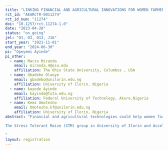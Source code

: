 ```yaml
---
title: "LINKING FINANCIAL AND AGRICULTURAL INNOVATIONS FOR WOMEN FARMERS’ RESILIENCE IN NIGERIA"
rct_id: "AEARCTR-0011274"
rct_id_num: "11274"
doi: "10.1257/rct.11274-1.0"
date: "2023-04-20"
status: "on_going"
jel: "O1, O3, O13, J16"
start_year: "2021-11-01"
end_year: "2024-06-30"
pi: "Opeyemi Ayinde"
pi_other:
  - name: Mario Miranda
    email: miranda.4@osu.edu
    affiliation: The Ohio State University, Columbus , USA
  - name: Gbadebo Olaoye
    email: gbadebo@unilorin.edu.ng
    affiliation: University of Ilorin, Nigeria
  - name: kayode Ayinde
    email: kayinde@futa.edu.ng
    affiliation: Federal University of Technology, Akure,Nigeria
  - name: Kemi Omotesho
    email: Omotesho.kf@unilorin.edu.ng
    affiliation: University of Ilorin, Nigeria
abstract: "Financial and agricultural technologies could help women farmers in Nigeria to build their resilience to shocks. Among the most promising of the agricultural  innovations are stress-tolerant crop varieties, an improved maize developed by the International Institute for Tropical Agriculture (IITA) through the Stress Tolerant Maize for Africa (STMA) project. These seed varieties have proven to sustain yields during moderate mid-season drought. Financial technologies such as financial literacy, Area yield index insurance  build resilience by providing financial literacy and payments in the event of insured losses. Index insurance bases payouts on an index of factors, such as rainfall or vegetation growth, that predict crop losses in an area. Because this type of insurance does not require a direct verification of losses, it can be made available at a much lower cost than conventional insurance and cost-effectively scaled across dispersed rural communities. On their own, these two innovations separately may not adequately promote resilience among farmers, particularly women. It is important to build our understanding of how to integrate these two technologies into comprehensive solutions to manage weather-related risk and how they might be tailored to meet the different needs and attitudes of women and men. Hence The University of Ilorin (UNILORIN), is committed to rigorously testing the interlinked effort of financial services, insurance,  and use of stress tolerant  seeds that will help build resilience among smallholder women farmers in Nigeria. Our primary null hypotheses are that: (1)There is no significant difference in access to financial services, stress tolerant  seeds and formal insurance among men and women smallholder farmers. (2) There is no significant effect of adoption of stress tolerant maize on  productivity of men and women smallholder farmers; (3) There is no significant effect of financial literacy, insurance and stress tolerant maize seed on the resilience of men and women smallholder farmers.
The Stress Tolerant Maize (STM) group in University of Ilorin and Accelerating Genetic Gains in Maize and Wheat for Improved Livelihoods project (AGG) of IITA project will provides logistic support for the research. The research will use STM and AGG interventions as laboratories for assessing the impact of interlinking of insurance and financial services with stress tolerant seeds in building resilience among women smallholders in Nigeria. The research partners are National Agricultural insurance Corporation (NAIC) in Nigeria and Shine  Initiative for Empowerment of Rural Dwellers, division of Arise Microfinance Bank.
"
layout: registration
---
```


